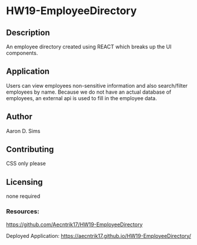 # HW19-EmployeeDirectory

## Description

An employee directory created using REACT which breaks up the UI components.

## Application

Users can view employees non-sensitive information and also search/filter employees by name. Because we do not have an actual database of employees, an external api is used to fill in the employee data.

## Author

Aaron D. Sims

## Contributing

CSS only please

## Licensing

none required

### Resources:

https://github.com/Aecntrik17/HW19-EmployeeDirectory

Deployed Application: https://aecntrik17.github.io/HW19-EmployeeDirectory/
